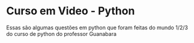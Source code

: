 # Curso em Video - Python
 Essas são algumas questões em python que foram feitas do mundo 1/2/3 do curso de python do professor Guanabara
